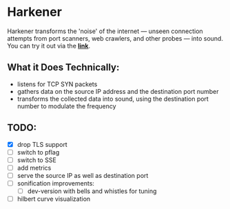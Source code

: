 # Harkener
Harkener transforms the 'noise' of the internet — unseen connection attempts from port scanners, web crawlers, and other probes — into sound.
You can try it out via the **[link](https://nouuid4u.com/harkener/)**.

## What it Does Technically:
- listens for TCP SYN packets
- gathers data on the source IP address and the destination port number
- transforms the collected data into sound, using the destination port number to modulate the frequency

## TODO:
- [x] drop TLS support
- [ ] switch to pflag
- [ ] switch to SSE
- [ ] add metrics
- [ ] serve the source IP as well as destination port
- [ ] sonification improvements:
  - [ ] dev-version with bells and whistles for tuning
- [ ] hilbert curve visualization
